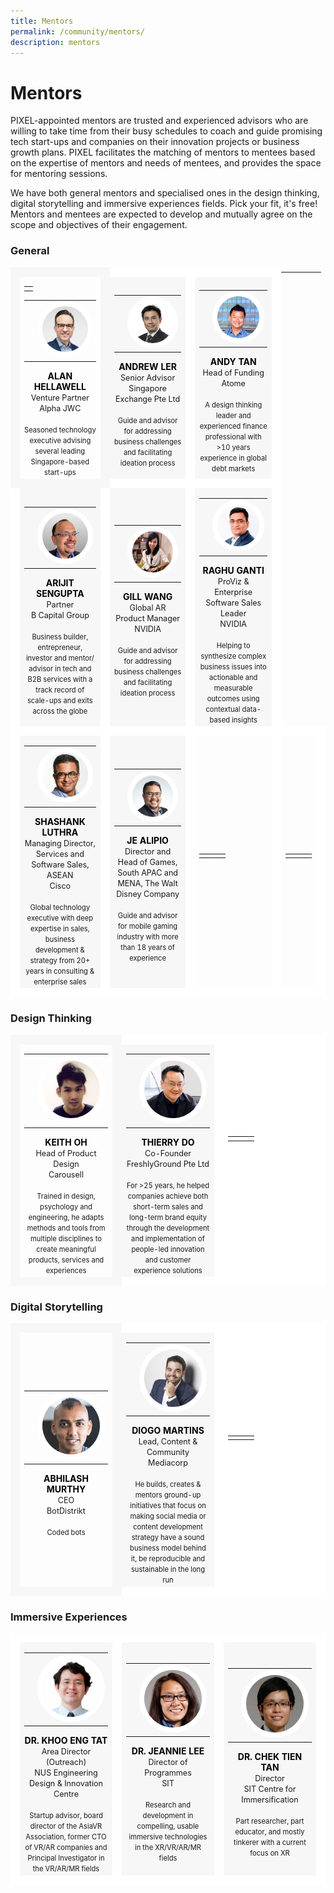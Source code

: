 ```yaml
---
title: Mentors
permalink: /community/mentors/
description: mentors
---
```

# Mentors
PIXEL-appointed mentors are trusted and experienced advisors who are willing to take time from their busy schedules to coach and guide promising tech start-ups and companies on their innovation projects or business growth plans. PIXEL facilitates the matching of mentors to mentees based on the expertise of mentors and needs of mentees, and provides the space for mentoring sessions.

We have both general mentors and specialised ones in the design thinking, digital storytelling and immersive experiences fields. Pick your fit, it's free! Mentors and mentees are expected to develop and mutually agree on the scope and objectives of their engagement. 

### General

<table>
    <!-- ROW 1 -->
	<tr>
		<td style="border: 15px solid #F7F7F7; width:33%; text-align: center;">
			<a href="https://www.medivr.io/" target="_blank" style="text-decoration: none; color:black;">	
				<table>
					<tr>
						<td></td>
			<a href="https://www.linkedin.com/in/alan-hellawell-96a3263/" target="_blank" style="text-decoration: none; color:black;">	
			<table>
				<tr>
					<td></td>
					<td><img src="/images/Community/Mentors/alan-hellawell_230px.jpg" style="border-radius:50%; border:8px solid white;"></td>
					<td></td>
				</tr>
			</table>
			<b>ALAN HELLAWELL</b></a>
			<br><span style="font-size:0.9em;">Venture Partner</span>
			<br><span style="font-size:0.9em;">Alpha JWC</span>
			<br><br><span style="font-size:0.8em; line-height:0.8em;">Seasoned technology executive advising several leading Singapore-based start-ups</span>
		</td>
		<td style="background:#F7F7F7; border: 15px solid white; width:33%; text-align: center; ">	
			<a href="https://www.linkedin.com/in/andrew-ler-b042882b/" target="_blank" style="text-decoration: none; color:black;">	
			<table>
				<tr>
					<td></td>
					<td><img src="/images/Community/Mentors/andrewler_230px.jpg" style="border-radius:50%; border:8px solid white;"></td>
					<td></td>
				</tr>
			</table>
			<b>ANDREW LER</b></a>
			<br><span style="font-size:0.9em;">Senior Advisor</span>
			<br><span style="font-size:0.9em;">Singapore Exchange Pte Ltd</span>
			<br><br><span style="font-size:0.8em; line-height:0.8em;">Guide and advisor for addressing business challenges and facilitating ideation process</span>
		</td>
		<td style="background:#F7F7F7; border: 15px solid white; width:33%; text-align: center; ">	
			<a href="https://www.linkedin.com/in/andytanyy/" target="_blank" style="text-decoration: none; color:black;">		
			<table>
				<tr>
					<td></td>
					<td><img src="/images/Community/Mentors/andytan_230px.jpg" style="border-radius:50%; border:8px solid white;"></td>
					<td></td>
				</tr>
			</table>
			<b>ANDY TAN</b></a>
			<br><span style="font-size:0.9em;">Head of Funding</span>
			<br><span style="font-size:0.9em;">Atome</span>
			<br><br><span style="font-size:0.8em; line-height:0.8em;">A design thinking leader and experienced finance professional with >10 years experience in global debt markets</span>
		</td>
	</tr>
    <!-- ROW 2 -->
    <tr>
		<td style="background:#F7F7F7; border: 15px solid white; width:33%; text-align: center; ">	
			<a href="https://www.linkedin.com/in/arijit-sengupta/" target="_blank" style="text-decoration: none; color:black;">		
			<table>
				<tr>
					<td></td>
					<td><img src="/images/Community/Mentors/arijit_sengupta_230px.jpg" style="border-radius:50%; border:8px solid white;"></td>
					<td></td>
				</tr>
			</table>
			<b>ARIJIT SENGUPTA</b></a>
			<br><span style="font-size:0.9em;">Partner</span>
			<br><span style="font-size:0.9em;">B Capital Group</span>
			<br><br><span style="font-size:0.8em; line-height:0.8em;">Business builder, entrepreneur, investor and mentor/ advisor in tech and B2B services with a track record of scale-ups and exits across the globe</span>
		</td>
		<td style="background:#F7F7F7; border: 15px solid white; width:33%; text-align: center; ">
			<a href="https://www.linkedin.com/in/gill-wang-39116a15a/" target="_blank" style="text-decoration: none; color:black;">			
			<table>
				<tr>
					<td></td>
					<td><img src="/images/Community/Mentors/gill-wang_230px.jpg" style="border-radius:50%; border:8px solid white;"></td>
					<td></td>
				</tr>
			</table>
			<b>GILL WANG</b></a>
			<br><span style="font-size:0.9em;">Global AR Product Manager</span>
			<br><span style="font-size:0.9em;">NVIDIA</span>
			<br><br><span style="font-size:0.8em; line-height:0.8em;">Guide and advisor for addressing business challenges and facilitating ideation process</span>
		</td>
		<td style="background:#F7F7F7; border: 15px solid white; width:33%; text-align: center; ">	
			<a href="https://www.linkedin.com/in/rganti9/" target="_blank" style="text-decoration: none; color:black;">		
			<table>
				<tr>
					<td></td>
					<td><img src="/images/Community/Mentors/raghuganti_230px.png" style="border-radius:50%; border:8px solid white;"></td>
					<td></td>
				</tr>
			</table>
			<b>RAGHU GANTI</b></a>
			<br><span style="font-size:0.9em;">ProViz & Enterprise Software Sales Leader</span>
			<br><span style="font-size:0.9em;">NVIDIA</span>
			<br><br><span style="font-size:0.8em; line-height:0.8em;">Helping to synthesize complex business issues into actionable and measurable outcomes using contextual data-based insights</span>
		</td>
	</tr>
    <!-- ROW 3 -->
    <tr>
		<td style="background:#F7F7F7; border: 15px solid white; width:33%; text-align: center; ">	
			<a href="https://www.linkedin.com/in/shashankluthra/" target="_blank" style="text-decoration: none; color:black;">
			<table>
				<tr>
					<td></td>
					<td><img src="/images/Community/Mentors/shashankluthra_230px.jpg" style="border-radius:50%; border:8px solid white;"></td>
					<td></td>
				</tr>
			</table>
			<b>SHASHANK LUTHRA</b></a>
			<br><span style="font-size:0.9em;">Managing Director, Services and Software Sales, ASEAN</span>
			<br><span style="font-size:0.9em;">Cisco</span>
			<br><br><span style="font-size:0.8em; line-height:0.8em;">Global technology executive with deep expertise in sales, business development & strategy from 20+ years in consulting & enterprise sales</span>
		</td>
		<td style="background:#F7F7F7; border: 15px solid white; width:33%; text-align: center; ">	
			<a href="[(25) Jê Alipio | LinkedIn](https://www.linkedin.com/in/jealipio/)" target="_blank" style="text-decoration: none; color:black;">	
			<table>
				<tr>
					<td></td>
			    <td><img
src="/images/Community/Mentors/JeAlipio.png" style="border-radius:50%; border:8px solid white;"></td>
					<td></td>
				</tr>
			</table>
			<b>JE ALIPIO</b></a>
			<br><span style="font-size:0.9em;">Director and Head of Games,</span>
			<br><span style="font-size:0.9em;">South APAC and MENA, The Walt Disney Company</span>
			<br><br><span style="font-size:0.8em; line-height:0.8em;">Guide and advisor for mobile gaming industry with more than 18 years of experience
		</span>
		</td>	
		<td style="border: 15px solid white; width:33%; text-align: center;">
			<span style="color:grey; font-size:0.8em; text-align: left;"></span>
				<table>
					<tr>
						<td></td>
						<td></td>
						<td></td>
					</tr>
				</table>
				<b></b>
				<br><span style="font-size:0.8em; line-height:0.8em;"></span>		</td>	
		<td style="border: 15px solid white; width:33%; text-align: center;">
			<span style="color:grey; font-size:0.8em; text-align: left;"></span>
				<table>
					<tr>
						<td></td>
						<td></td>
						<td></td>
					</tr>
				</table>
				<b></b>
				<br><span style="font-size:0.8em; line-height:0.8em;"></span>
		</td>
	</tr>
	<!-- END ROW -->
</table></tr></table>

### Design Thinking
<table>
    <!-- ROW 1 -->
	<tr>
		<td style="border: 15px solid #F7F7F7; width:33%; text-align: center;">
			<a href="https://www.linkedin.com/in/keithoh/" target="_blank" style="text-decoration: none; color:black;">	
			<table>
				<tr>
					<td></td>
					<td><img src="/images/Community/Mentors/keith-oh_230px.jpg" style="border-radius:50%; border:8px solid white;"></td>
					<td></td>
				</tr>
			</table>
			<b>KEITH OH</b></a>
			<br><span style="font-size:0.9em;">Head of Product Design</span>
			<br><span style="font-size:0.9em;">Carousell</span>
			<br><br><span style="font-size:0.8em; line-height:0.8em;">Trained in design, psychology and engineering, he adapts methods and tools from multiple disciplines to create meaningful products, services and experiences</span>
		</td>
		<td style="background:#F7F7F7; border: 15px solid white; width:33%; text-align: center; ">	
			<a href="https://www.linkedin.com/in/thierry-do/?originalSubdomain=sg" target="_blank" style="text-decoration: none; color:black;">	
			<table>
				<tr>
					<td></td>
					<td><img src="/images/Community/Mentors/thierry-do_230px.jpg" style="border-radius:50%; border:8px solid white;"></td>
					<td></td>
				</tr>
			</table>
			<b>THIERRY DO</b></a>
			<br><span style="font-size:0.9em;">Co-Founder</span>
			<br><span style="font-size:0.9em;">FreshlyGround Pte Ltd</span>
			<br><br><span style="font-size:0.8em; line-height:0.8em;">For >25 years, he helped companies achieve both short-term sales and long-term brand equity through the development and implementation of people-led innovation and customer experience solutions</span>
		</td>
		<td style="background:white; border: 15px solid white; width:33%; text-align: center; ">		
			<table>
				<tr>
					<td></td>
					<td></td>
					<td></td>
				</tr>
			</table>
			<b></b>
			<br><span style="font-size:0.9em;"></span>
			<br><span style="font-size:0.9em;"></span>
			<br><br><span style="font-size:0.8em; line-height:0.8em;"></span>
		</td>
	</tr>
	<!-- END ROW -->
</table>

### Digital Storytelling
<table>
    <!-- ROW 1 -->
	<tr>
		<td style="border: 15px solid #F7F7F7; width:33%; text-align: center;">
			<a href="https://www.linkedin.com/in/abhilashmurthy/" target="_blank" style="text-decoration: none; color:black;">	
			<table>
				<tr>
					<td></td>
					<td><img src="/images/Community/Mentors/abhilash-murthy_230px.jpg" style="border-radius:50%; border:8px solid white;"></td>
					<td></td>
				</tr>
			</table>
			<b>ABHILASH MURTHY</b></a>
			<br><span style="font-size:0.9em;">CEO</span>
			<br><span style="font-size:0.9em;">BotDistrikt</span>
			<br><br><span style="font-size:0.8em; line-height:0.8em;">Coded bots</span>
		</td>
		<td style="background:#F7F7F7; border: 15px solid white; width:33%; text-align: center; ">	
			<a href="https://www.linkedin.com/in/diogocordesanicetomartins/" target="_blank" style="text-decoration: none; color:black;">	
			<table>
				<tr>
					<td></td>
					<td><img src="/images/Community/Mentors/diogomartins_230px.jpg" style="border-radius:50%; border:8px solid white;"></td>
					<td></td>
				</tr>
			</table>
			<b>DIOGO MARTINS</b></a>
			<br><span style="font-size:0.9em;">Lead, Content & Community</span>
			<br><span style="font-size:0.9em;">Mediacorp</span>
			<br><br><span style="font-size:0.8em; line-height:0.8em;">He builds, creates & mentors ground-up initiatives that focus on making social media or content development strategy have a sound business model behind it, be reproducible and sustainable in the long run</span>
		</td>
		<td style="background:white; border: 15px solid white; width:33%; text-align: center; ">		
			<table>
				<tr>
					<td></td>
					<td></td>
					<td></td>
				</tr>
			</table>
			<b></b>
			<br><span style="font-size:0.9em;"></span>
			<br><span style="font-size:0.9em;"></span>
			<br><br><span style="font-size:0.8em; line-height:0.8em;"></span>
		</td>
	</tr>
	<!-- END ROW -->
</table>

### Immersive Experiences
<table>
    <!-- ROW 1 -->
	<tr>
		<td style="background:#F7F7F7; border: 15px solid white; width:33%; text-align: center; ">	
			<a href="https://www.linkedin.com/in/eng-tat-khoo-6061311a/" target="_blank" style="text-decoration: none; color:black;">	
			<table>
				<tr>
					<td></td>
					<td><img src="/images/Community/Mentors/khoo-eng-tat_230px.jpg" style="border-radius:50%; border:8px solid white;"></td>
					<td></td>
				</tr>
			</table>
			<b>DR. KHOO ENG TAT</b></a>
			<br><span style="font-size:0.9em;">Area Director (Outreach)</span>
			<br><span style="font-size:0.9em;">NUS Engineering Design & Innovation Centre</span>
			<br><br><span style="font-size:0.8em; line-height:0.8em;">Startup advisor, board director of the AsiaVR Association, former CTO of VR/AR companies and Principal Investigator in the VR/AR/MR fields</span>
		</td>
		<td style="background:#F7F7F7; border: 15px solid white; width:33%; text-align: center; ">	
			<a href="https://www.linkedin.com/in/jeannieleesa/" target="_blank" style="text-decoration: none; color:black;">	
			<table>
				<tr>
					<td></td>
					<td><img src="/images/Community/Mentors/dr_jeannie_lee.jpg" style="border-radius:50%; border:8px solid white;"></td>
					<td></td>
				</tr>
			</table>
			<b>DR. JEANNIE LEE</b></a>
			<br><span style="font-size:0.9em;">Director of Programmes</span>
			<br><span style="font-size:0.9em;">SIT</span>
			<br><br><span style="font-size:0.8em; line-height:0.8em;">Research and development in compelling, usable immersive technologies in the XR/VR/AR/MR fields</span>
		</td>
		<td style="background:#F7F7F7; border: 15px solid white; width:33%; text-align: center; ">		
			<a href="https://www.linkedin.com/in/chek-tien-tan-b48aba14/" target="_blank" style="text-decoration: none; color:black;">	
			<table>
				<tr>
					<td></td>
					<td><img src="/images/Community/Mentors/dr_tan_chek_tien.jpg" style="border-radius:50%; border:8px solid white;"></td>
					<td></td>
				</tr>
			</table>
			<b>DR. CHEK TIEN TAN</b></a>
			<br><span style="font-size:0.9em;">Director</span>
			<br><span style="font-size:0.9em;">SIT Centre for Immersification</span>
			<br><br><span style="font-size:0.8em; line-height:0.8em;">Part researcher, part educator, and mostly tinkerer with a current focus on XR</span>
		</td>
	</tr>
	<!-- END ROW -->
</table>
